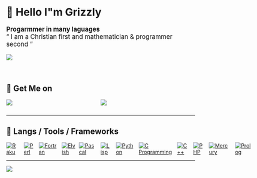 # 🤠 Hello I"m Grizzly
<div style="font-size:1.2em">
	<b>Progarmmer in many laguages</b>
	<br>
	&ldquo; I am a Christian first and mathematician & programmer second &rdquo;
    <p>
       <a href="https://www.smit.id.au/">
          <img src="https://img.shields.io/badge/grizzlysmit-Hi%20I%20am%20GrizzlySmit%20I"m%20a%20programmer%20but%20a%20Christian%20first%20-green">
       </a>
    </p>
</div>

<br>

## 🤠 Get Me on

<div align="left" style="display: flex; justify-content: space-between;">
	<a href="https://www.facebook.com/grizzlysmit/">
    	<img src="https://img.shields.io/badge/Facebook-https%3A%2F%2Fwww.facebook.com%2Fgrizzlysmit%2F-blue">
	</a>
	<a href="https://www.instagram.com/grizzlysmit/">
        <img src="https://img.shields.io/badge/Instagram-https%3A%2F%2Fwww.instagram.com%2Fgrizzlysmit%2F-purple">
	</a>
	<p>
	</p>
</div>

<hr>

## 🔧 Langs / Tools / Frameworks

<div align="left" style="display: flex; justify-content: space-between;">
	<!-- Programming Languages. -->
	<a href="https://www.raku.org/">
		<img src="https://img.shields.io/badge/code-Raku-lime" alt="Raku">
	</a>
	&emsp;
	<a href="https://www.perl.org/">
		<img src="https://img.shields.io/badge/code-Perl-darkblue" alt="Perl">
	</a>
	&emsp;
	<a href="https://www.fortran.com/">
		<img src="https://img.shields.io/badge/code-Fortran-cyan" alt="Fortran">
	</a>
	&emsp;
	<a href="https://elv.sh/">
		<img src="https://img.shields.io/badge/code-Elvish-green" alt="Elvish">
	</a>
	&ensp;
	<a href="https://www.freepascal.org/">
		<img src="https://img.shields.io/badge/code-Pascal-purple" alt="Pascal">
	</a>
	&emsp;
	<a href="https://lisp-lang.org/">
		<img src="https://img.shields.io/badge/code-Lisp-blue" alt="Lisp">
	</a>
	&emsp;
	<a href="https://www.python.org/">
		<img src="https://img.shields.io/badge/code-python-007396?logoWidth=30&labelColor=black&style=for-the-badge&logo=python" alt="Python">
	</a>
	&emsp;
	<a href="#">
		<img src="https://img.shields.io/badge/code-c%20programming-A8B9CC?logoWidth=30&labelColor=black&style=for-the-badge&logo=c" alt="C Programming">
	</a>
	&emsp;
	<a href="#">
		<img src="https://img.shields.io/badge/code-c%2B%2B-00599C?logoWidth=30&labelColor=black&style=for-the-badge&logo=c%2B%2B" alt="C++">
	</a>
	&emsp;
	<a href="https://www.php.net/">
		<img src="https://img.shields.io/badge/code-php-777BB4?logoWidth=30&labelColor=black&style=for-the-badge&logo=php" alt="PHP">
	</a>
	&emsp;
	<a href="https://mercurylang.org/">
		<img src="https://img.shields.io/badge/code-Mercury-blue" alt="Mercury">
	</a>
	&emsp;
	<a href="http://www.gprolog.org/">
		<img src="https://img.shields.io/badge/code-Prolog-yellow" alt="Prolog">
	</a>
	&emsp;
</div>
<hr>
<img src="https://komarev.com/ghpvc/?username=devloves&style=flat-square">
